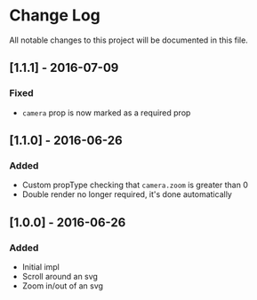 # Change Log

All notable changes to this project will be documented in this file.

## [1.1.1] - 2016-07-09

### Fixed

- `camera` prop is now marked as a required prop

## [1.1.0] - 2016-06-26

### Added

- Custom propType checking that `camera.zoom` is greater than 0
- Double render no longer required, it's done automatically

## [1.0.0] - 2016-06-26

### Added

- Initial impl
- Scroll around an svg
- Zoom in/out of an svg
